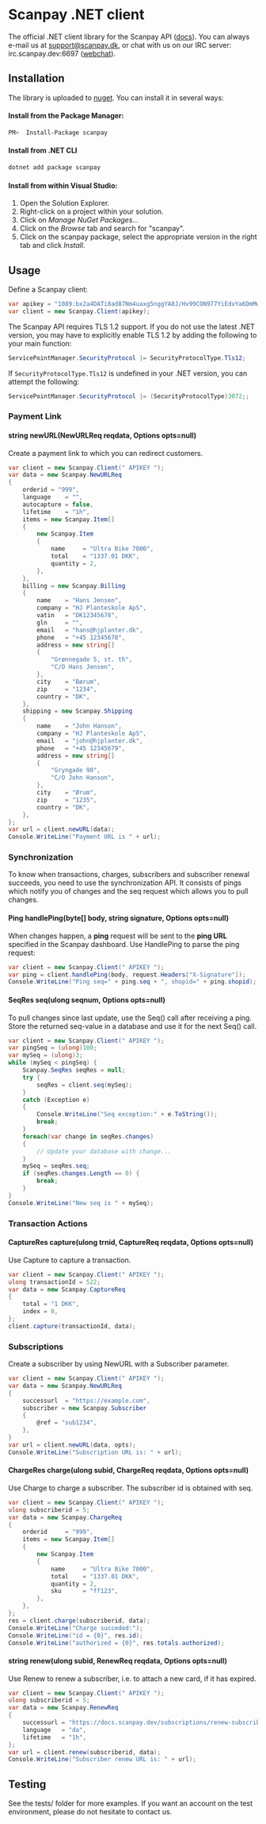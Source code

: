 # Scanpay .NET client

The official .NET client library for the Scanpay API ([docs](https://docs.scanpay.dev)). You can always e-mail us at [support@scanpay.dk](mailto:support@scanpay.dk), or chat with us on our IRC server: irc.scanpay.dev:6697 ([webchat](https://chat.scanpay.dev)).

## Installation
The library is uploaded to [nuget](https://www.nuget.org/packages/scanpay/). You can install it in several ways:

#### Install from the Package Manager:
```bash
PM>  Install-Package scanpay
```

#### Install from .NET CLI
```bash
dotnet add package scanpay
```

#### Install from within Visual Studio:

1. Open the Solution Explorer.
2. Right-click on a project within your solution.
3. Click on *Manage NuGet Packages...*
4. Click on the *Browse* tab and search for "scanpay".
5. Click on the scanpay package, select the appropriate version in the right tab and click *Install*.

## Usage

Define a Scanpay client:
```csharp
var apikey = "1089:bx2a4DATi8ad87Nm4uaxg5nggYA8J/Hv99CON977YiEdvYa6DmMwdoRPoYWyBJSi";
var client = new Scanpay.Client(apikey);
```

The Scanpay API requires TLS 1.2 support. If you do not use the latest .NET version, you may have to explicitly enable TLS 1.2 by adding the following to your main function:

```csharp
ServicePointManager.SecurityProtocol |= SecurityProtocolType.Tls12;
```

If  `SecurityProtocolType.Tls12` is undefined in your .NET version, you can attempt the following:
```csharp
ServicePointManager.SecurityProtocol |= (SecurityProtocolType)3072;;
```

### Payment Link

#### string newURL(NewURLReq reqdata, Options opts=null)
Create a payment link to which you can redirect customers.
```csharp
var client = new Scanpay.Client(" APIKEY ");
var data = new Scanpay.NewURLReq
{
    orderid = "999",
    language    = "",
    autocapture = false,
    lifetime    = "1h",
    items = new Scanpay.Item[]
    {
        new Scanpay.Item
        {
            name     = "Ultra Bike 7000",
            total    = "1337.01 DKK",
            quantity = 2,
        },
    },
    billing = new Scanpay.Billing
    {
        name    = "Hans Jensen",
        company = "HJ Planteskole ApS",
        vatin   = "DK12345678",
        gln     = "",
        email   = "hans@hjplanter.dk",
        phone   = "+45 12345678",
        address = new string[]
        {
            "Grønnegade 5, st. th",
            "C/O Hans Jensen",
        },
        city    = "Børum",
        zip     = "1234",
        country = "DK",
    },
    shipping = new Scanpay.Shipping
    {
        name    = "John Hanson",
        company = "HJ Planteskole ApS",
        email   = "john@hjplanter.dk",
        phone   = "+45 12345679",
        address = new string[]
        {
            "Gryngade 90",
            "C/O John Hanson",
        },
        city    = "Ørum",
        zip     = "1235",
        country = "DK",
    },
};
var url = client.newURL(data);
Console.WriteLine("Payment URL is " + url);
```

### Synchronization
To know when transactions, charges, subscribers and subscriber renewal succeeds, you need to use the synchronization API. It consists of pings which notify you of changes and the seq request which allows you to pull changes.

#### Ping handlePing(byte[] body, string signature, Options opts=null)
When changes happen, a **ping** request will be sent to the **ping URL** specified in the Scanpay dashboard.
Use HandlePing to parse the ping request:
```csharp
var client = new Scanpay.Client(" APIKEY ");
var ping = client.handlePing(body, request.Headers["X-Signature"]);
Console.WriteLine("Ping seq=" + ping.seq + ", shopid=" + ping.shopid);
```

#### SeqRes seq(ulong seqnum, Options opts=null)
To pull changes since last update, use the Seq() call after receiving a ping.
Store the returned seq-value in a database and use it for the next Seq() call.
```csharp
var client = new Scanpay.Client(" APIKEY ");
var pingSeq = (ulong)100;
var mySeq = (ulong)3;
while (mySeq < pingSeq) {
    Scanpay.SeqRes seqRes = null;
    try {
        seqRes = client.seq(mySeq);
    }
    catch (Exception e)
    {
        Console.WriteLine("Seq exception:" + e.ToString());
        break;
    }
    foreach(var change in seqRes.changes)
    {
        // Update your database with change...
    }
    mySeq = seqRes.seq;
    if (seqRes.changes.Length == 0) {
        break;
    }
}
Console.WriteLine("New seq is " + mySeq);
```

### Transaction Actions

#### CaptureRes capture(ulong trnid, CaptureReq reqdata, Options opts=null)
Use Capture to capture a transaction.
```csharp
var client = new Scanpay.Client(" APIKEY ");
ulong transactionId = 522;
var data = new Scanpay.CaptureReq
{
    total = "1 DKK",
    index = 0,
};
client.capture(transactionId, data);
```

### Subscriptions
Create a subscriber by using NewURL with a Subscriber parameter.
```csharp
var client = new Scanpay.Client(" APIKEY ");
var data = new Scanpay.NewURLReq
{
    successurl  = "https://example.com",
    subscriber = new Scanpay.Subscriber
    {
        @ref = "sub1234",
    },
}
var url = client.newURL(data, opts);
Console.WriteLine("Subscription URL is: " + url);
```
#### ChargeRes charge(ulong subid, ChargeReq reqdata, Options opts=null)
Use Charge to charge a subscriber. The subscriber id is obtained with seq.
```csharp
var client = new Scanpay.Client(" APIKEY ");
ulong subscriberid = 5;
var data = new Scanpay.ChargeReq
{
    orderid     = "999",
    items = new Scanpay.Item[]
    {
        new Scanpay.Item
        {
            name     = "Ultra Bike 7000",
            total    = "1337.01 DKK",
            quantity = 2,
            sku      = "ff123",
        },
    },
};
res = client.charge(subscriberid, data);
Console.WriteLine("Charge succeded:");
Console.WriteLine("id = {0}", res.id);
Console.WriteLine("authorized = {0}", res.totals.authorized);
```
#### string renew(ulong subid, RenewReq reqdata, Options opts=null)
Use Renew to renew a subscriber, i.e. to attach a new card, if it has expired.
```csharp
var client = new Scanpay.Client(" APIKEY ");
ulong subscriberid = 5;
var data = new Scanpay.RenewReq
{
    successurl = "https://docs.scanpay.dev/subscriptions/renew-subscriber",
    language   = "da",
    lifetime   = "1h",
};
var url = client.renew(subscriberid, data);
Console.WriteLine("Subscriber renew URL is: " + url);
```
## Testing
See the tests/ folder for more examples. If you want an account on the test environment, please do not hesitate to contact us.
